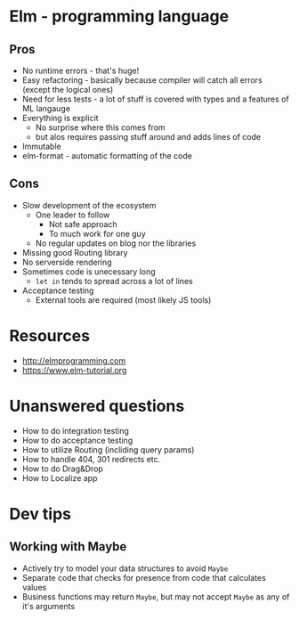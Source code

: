# Elm - programming language

## Pros

- No runtime errors - that's huge!
- Easy refactoring - basically because compiler will catch all errors (except the logical ones)
- Need for less tests - a lot of stuff is covered with types and a features of ML langauge
- Everything is explicit
  - No surprise where this comes from
  - but alos requires passing stuff around and adds lines of code
- Immutable
- elm-format - automatic formatting of the code

## Cons

- Slow development of the ecosystem
  - One leader to follow
    - Not safe approach
    - To much work for one guy
  - No regular updates on blog nor the libraries
- Missing good Routing library
- No serverside rendering
- Sometimes code is unecessary long
  - `let in` tends to spread across a lot of lines
- Acceptance testing
  - External tools are required (most likely JS tools)
  
# Resources

- http://elmprogramming.com
- https://www.elm-tutorial.org


# Unanswered questions

- How to do integration testing
- How to do acceptance testing
- How to utilize Routing (incliding query params)
- How to handle 404, 301 redirects etc.
- How to do Drag&Drop
- How to Localize app

# Dev tips

## Working with Maybe

- Actively try to model your data structures to avoid `Maybe`
- Separate code that checks for presence from code that calculates values
- Business functions may return `Maybe`, but may not accept `Maybe` as any of it's arguments
